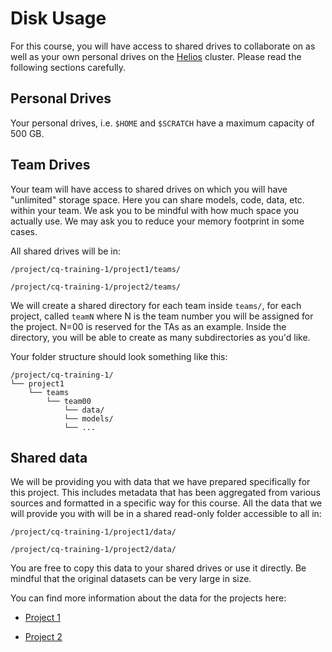 # Disk Usage
For this course, you will have access to shared drives to collaborate on as well as your own personal drives on the [Helios](https://wiki.calculquebec.ca/w/Helios/en) cluster. Please read the following sections carefully.

## Personal Drives
Your personal drives, i.e. `$HOME` and `$SCRATCH` have a maximum capacity of 500 GB.

## Team Drives
Your team will have access to shared drives on which you will have "unlimited" storage space. Here you can share models, code, data, etc. within your team. We ask you to be mindful with how much space you actually use. We may ask you to reduce your memory footprint in some cases.

All shared drives will be in:

`/project/cq-training-1/project1/teams/`

`/project/cq-training-1/project2/teams/`

We will create a shared directory for each team inside `teams/`, for each project, called `teamN` where N is the team number you will be assigned for the project. N=00 is reserved for the TAs as an example. Inside the directory, you will be able to create as many subdirectories as you'd like.

Your folder structure should look something like this:

```
/project/cq-training-1/
└── project1
    └── teams
        └── team00
            └── data/
            └── models/
            └── ...
```
## Shared data
We will be providing you with data that we have prepared specifically for this project. This includes metadata that has been aggregated from various sources and formatted in a specific way for this course. All the data that we will provide you with will be in a shared read-only folder accessible to all in:

`/project/cq-training-1/project1/data/`

`/project/cq-training-1/project2/data/`

You are free to copy this data to your shared drives or use it directly. Be mindful that the original datasets can be very large in size.

You can find more information about the data for the projects here:

* [Project 1](https://github.com/mila-iqia/ift6759/tree/master/projects/project1)

* [Project 2](https://github.com/mila-iqia/ift6759/tree/master/projects/project2)

